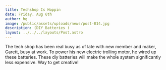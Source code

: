 ```yaml
---
title: Techshop Is Hoppin
date: Friday, Aug 6th
author: hg
image: /public/assets/uploads/news/post-014.jpg
description: (DIY Batteries )
layout: ../../../layouts/Post.astro
---
```


The tech shop has been real busy as of late with new member and maker, Garett, busy at work. To power his new electric trolling motor, he wired up these batteries. These diy batteries will make the whole system significantly less expensive. Way to get creative!
